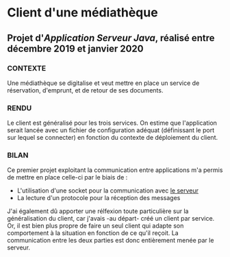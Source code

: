 # Client d'une médiathèque
## Projet d'*Application Serveur Java*, réalisé entre décembre 2019 et janvier 2020

### CONTEXTE
Une médiathèque se digitalise et veut mettre en place un service de réservation, d'emprunt, et de retour de ses documents.

### RENDU
Le client est généralisé pour les trois services. On estime que l'application serait lancée avec un fichier de configuration adéquat (définissant le port sur lequel se connecter) en fonction du contexte de déploiement du client.

### BILAN
Ce premier projet exploitant la communication entre applications m'a permis de mettre en place celle-ci par le biais de :
- L'utilisation d'une socket pour la communication avec [le serveur](https://github.com/SWIL0Z/serveur-mediatheque)
- La lecture d'un protocole pour la réception des messages

J'ai également dû apporter une rélfexion toute particulière sur la généralisation du client, car j'avais -au départ- créé un client par service. Or, il est bien plus propre de faire un seul client qui adapte son comportement à la situation en fonction de ce qu'il reçoit. La communication entre les deux parties est donc entièrement menée par le serveur.
